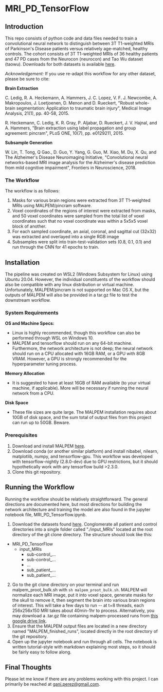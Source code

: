 # MRI_PD_TensorFlow

## Introduction
This repo consists of python code and data files needed to train a convolutional neural network to distinguish between 3T T1-weighted MRIs of Parkinson's Disease patients versus relatively age-matched, healthy controls. The cohort consists of 3T T1-weighted MRIs of 36 healthy patients and 47 PD cases from the Neurocon (neurocon) and Tao Wu dataset (taowu). Downloads for both datasets is available [here](http://fcon_1000.projects.nitrc.org/indi/retro/parkinsons.html).

*Acknowledgement:* If you use re-adapt this workflow for any other dataset, please be sure to cite:

**Brain Extraction**

C. Ledig, R. A. Heckemann, A. Hammers, J. C. Lopez, V. F. J. Newcombe, A. Makropoulos, J. Loetjoenen, D. Menon and D. Rueckert, "Robust whole-brain segmentation: Application to traumatic brain injury", Medical Image Analysis, 21(1), pp. 40-58, 2015.

R. Heckemann, C. Ledig, K. R. Gray, P. Aljabar, D. Rueckert, J. V. Hajnal, and A. Hammers, "Brain extraction using label propagation and group agreement: pincram", PLoS ONE, 10(7), pp. e0129211, 2015.

**Subsample Generation**

W. Lin, T. Tong, Q Gao., D. Guo, Y. Yang, G. Guo, M. Xiao, M. Du, X. Qu, and The Alzheimer's Disease Neuroimaging Initiative, "Convolutional neural networks-based MRI image analysis for the Alzheimer's disease prediction from mild cognitive impairment", Frontiers in Neuroscience, 2018.

### The Workflow
The workflow is as follows:
1. Masks for various brain regions were extracted from 3T T1-weighted MRIs using MALPEM/pincram software.
2. Voxel coordinates of the regions of interest were extracted from masks, and 50 voxel coordinates were sampled from the total list of voxel coordinates such that no voxel coordinate was within a 5x5x5 voxel block of another.
3. For each sampled coordinate, an axial, coronal, and sagittal cut (32x32) was extracted and overlayed into a single RGB image
4. Subsamples were split into train-test-validation sets (0.8, 0.1, 0.1) and run through the CNN for 41 epochs to train.

## Installation
The pipeline was created on WSL2 (Windows Subsystem for Linux) using Ubuntu 20.04. However, the individual constituents of the workflow should also be compatible with any linux distribution or virtual machine. Unfortunately, MALPEM/pincram is not supported on Mac OS X, but the outputs of MALPEM will also be provided in a tar.gz file to test the downstream workflow.

### System Requirements
**OS and Machine Specs:**
- Linux is highly recommended, though this workflow can also be performed through WSL on Windows 10.
- MALPEM and tensorflow should run on any 64-bit machine. Furthermore, the network architecture is not deep; the neural network should run on a CPU allocated with 16GB RAM, or a GPU with 8GB VRAM. However, a GPU is strongly recommended for the hyperparameter tuning process.

**Memory Allocation**
- It is suggested to have at least 16GB of RAM available (to your virtual machine, if applicable). More will be necessary if running the neural network from a CPU.

**Disk Space**
- These file sizes are quite large. The MALPEM installation requires about 10GB of disk space, and the sum total of output files from this project can run up to 50GB. Beware.

### Prerequisites
1. Download and install MALPEM [here](https://github.com/ledigchr/MALPEM). 
2. Download conda (or another similar platform) and install nibabel, nilearn, matplotlib, numpy, and tensorflow-gpu. This workflow was developed with tensorflow-nightly (2.8.0-dev) due to GPU restrictions, but it should hypothetically work with any tensorflow build >2.3.0.
3. Clone this git repository.

## Running the Workflow
Running the workflow should be relatively straightforward. The general directions are documented here, but most directions for building the network architecture and training the model are also found in the jupyter notebook file, MRI_PD_Tensorflow.ipynb.

1. Download the datasets found [here](http://fcon_1000.projects.nitrc.org/indi/retro/parkinsons.html). Conglomerate all patient and control directories into a single folder called "./input_MRIs" located at the root directory of the git clone directory. The structure should look like this:
  - MRI_PD_TensorFlow
    - input_MRIs
      - sub-control_...
      - sub-control_...
      - ...
      - sub_patient_...
      - sub_patient_...
2. Go to the git clone directory on your terminal and run malpem_proot_bulk.sh with ```sh malpem_proot_bulk.sh```. MALPEM will normalize each MRI image, put it into voxel space, generate masks for the skull to remove it, then segment the brain into various brain regions of interest. This will take a few days to run -- at t=8 threads, each 256x256x150 MRI takes about 40min-1hr to process. Alternatively, you may download a .tar.gz file containing malpem-processed runs from [this google drive link](https://drive.google.com/file/d/113bV5feF6EZb4VoO-o0Ayty0NaVJzM--/view?usp=sharing).
3. Ensure that the MALPEM output files are located in a new directory named "MALPEM_finished_runs", located directly in the root directory of the git repository.
4. Open up the jupyter notebook and run through all cells. The notebook is written tutorial-style with markdown explaining most steps, so it should be fairly easy to follow along.

## Final Thoughts

Please let me know if there are any problems working with this project. I can primarily be reached at gani.perez@gmail.com.
